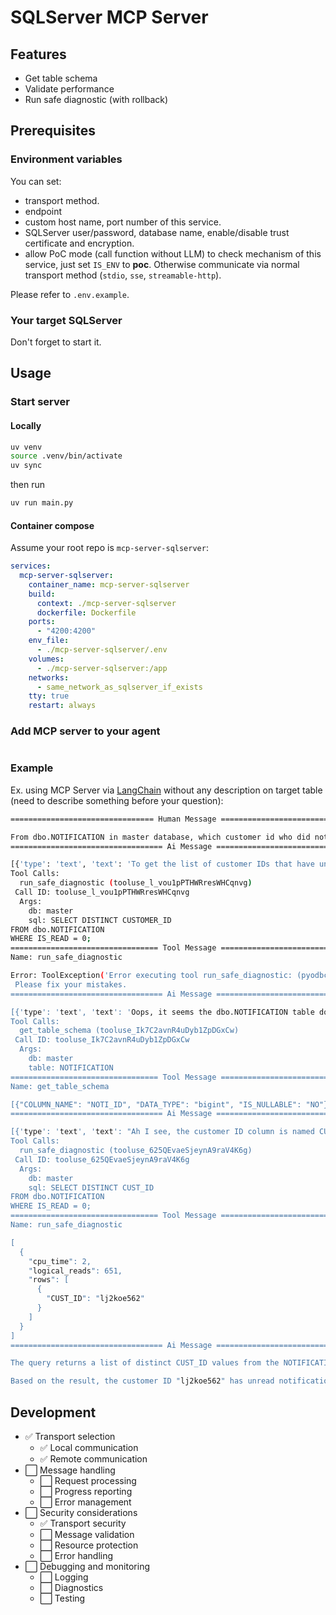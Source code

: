# SQLServer MCP Server

## Features

- Get table schema
- Validate performance
- Run safe diagnostic (with rollback)

## Prerequisites

### Environment variables

You can set:

- transport method.
- endpoint
- custom host name, port number of this service.
- SQLServer user/password, database name, enable/disable trust certificate and encryption.
- allow PoC mode (call function without LLM) to check mechanism of this service, just set `IS_ENV` to **poc**. Otherwise communicate via normal transport method (`stdio`, `sse`, `streamable-http`).

Please refer to `.env.example`.

### Your target SQLServer

Don't forget to start it.

## Usage

### Start server

#### Locally

```sh
uv venv
source .venv/bin/activate
uv sync
```

then run

```sh
uv run main.py
```

#### Container compose

Assume your root repo is `mcp-server-sqlserver`:

```yml
services:
  mcp-server-sqlserver:
    container_name: mcp-server-sqlserver
    build:
      context: ./mcp-server-sqlserver
      dockerfile: Dockerfile
    ports:
      - "4200:4200"
    env_file:
      - ./mcp-server-sqlserver/.env
    volumes:
      - ./mcp-server-sqlserver:/app
    networks:
      - same_network_as_sqlserver_if_exists
    tty: true
    restart: always
```

### Add MCP server to your agent

```json

```

### Example

Ex. using MCP Server via [LangChain](https://github.com/patharanordev/learn-langchain-langgraph/blob/main/workflows/mcp_integration/handler.py) without any description on target table (need to describe something before your question):

```sh
================================ Human Message =================================

From dbo.NOTIFICATION in master database, which customer id who did not read notification yet?
================================== Ai Message ==================================

[{'type': 'text', 'text': 'To get the list of customer IDs that have unread notifications in the dbo.NOTIFICATION table, we can run the following SQL query using the run_safe_diagnostic tool:'}, {'type': 'tool_use', 'name': 'run_safe_diagnostic', 'input': {'db': 'master', 'sql': 'SELECT DISTINCT CUSTOMER_ID \nFROM dbo.NOTIFICATION\nWHERE IS_READ = 0;'}, 'id': 'tooluse_l_vou1pPTHWRresWHCqnvg'}]
Tool Calls:
  run_safe_diagnostic (tooluse_l_vou1pPTHWRresWHCqnvg)
 Call ID: tooluse_l_vou1pPTHWRresWHCqnvg
  Args:
    db: master
    sql: SELECT DISTINCT CUSTOMER_ID
FROM dbo.NOTIFICATION
WHERE IS_READ = 0;
================================= Tool Message =================================
Name: run_safe_diagnostic

Error: ToolException('Error executing tool run_safe_diagnostic: (pyodbc.ProgrammingError) (\'42S22\', "[42S22] [Microsoft][ODBC Driver 18 for SQL Server][SQL Server]Invalid column name \'CUSTOMER_ID\'. (207) (SQLExecDirectW)")\n[SQL: SELECT DISTINCT CUSTOMER_ID \nFROM dbo.NOTIFICATION\nWHERE IS_READ = 0;]\n(Background on this error at: https://sqlalche.me/e/20/f405)')
 Please fix your mistakes.
================================== Ai Message ==================================

[{'type': 'text', 'text': 'Oops, it seems the dbo.NOTIFICATION table does not have a CUSTOMER_ID column. Let me check the table schema first:'}, {'type': 'tool_use', 'name': 'get_table_schema', 'input': {'db': 'master', 'table': 'NOTIFICATION'}, 'id': 'tooluse_Ik7C2avnR4uDyb1ZpDGxCw'}]
Tool Calls:
  get_table_schema (tooluse_Ik7C2avnR4uDyb1ZpDGxCw)
 Call ID: tooluse_Ik7C2avnR4uDyb1ZpDGxCw
  Args:
    db: master
    table: NOTIFICATION
================================= Tool Message =================================
Name: get_table_schema

[{"COLUMN_NAME": "NOTI_ID", "DATA_TYPE": "bigint", "IS_NULLABLE": "NO"}, {"COLUMN_NAME": "CUST_ID", "DATA_TYPE": "varchar", "IS_NULLABLE": "YES"}, {"COLUMN_NAME": "SUBJECT_TH", "DATA_TYPE": "varchar", "IS_NULLABLE": "YES"}, {"COLUMN_NAME": "SUBJECT_EN", "DATA_TYPE": "varchar", "IS_NULLABLE": "YES"}, ..., {"COLUMN_NAME": "IMAGE_ACTION_2", "DATA_TYPE": "varchar", "IS_NULLABLE": "YES"}]
================================== Ai Message ==================================

[{'type': 'text', 'text': "Ah I see, the customer ID column is named CUST_ID. Let's try the query again with the correct column name:"}, {'type': 'tool_use', 'name': 'run_safe_diagnostic', 'input': {'db': 'master', 'sql': 'SELECT DISTINCT CUST_ID\nFROM dbo.NOTIFICATION  \nWHERE IS_READ = 0;'}, 'id': 'tooluse_625QEvaeSjeynA9raV4K6g'}]
Tool Calls:
  run_safe_diagnostic (tooluse_625QEvaeSjeynA9raV4K6g)
 Call ID: tooluse_625QEvaeSjeynA9raV4K6g
  Args:
    db: master
    sql: SELECT DISTINCT CUST_ID
FROM dbo.NOTIFICATION
WHERE IS_READ = 0;
================================= Tool Message =================================
Name: run_safe_diagnostic

[
  {
    "cpu_time": 2,
    "logical_reads": 651,
    "rows": [
      {
        "CUST_ID": "lj2koe562"
      }
    ]
  }
]
================================== Ai Message ==================================

The query returns a list of distinct CUST_ID values from the NOTIFICATION table where the IS_READ column is 0, indicating unread notifications.

Based on the result, the customer ID "lj2koe562" has unread notifications in this table.
```

## Development

- ✅ Transport selection
  - ✅ Local communication
  - ✅ Remote communication
- ⬜ Message handling
  - ⬜ Request processing
  - ⬜ Progress reporting
  - ⬜ Error management
- ⬜ Security considerations
  - ✅ Transport security
  - ⬜ Message validation
  - ⬜ Resource protection
  - ⬜ Error handling
- ⬜ Debugging and monitoring
  - ⬜ Logging
  - ⬜ Diagnostics
  - ⬜ Testing
